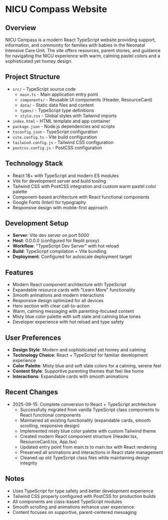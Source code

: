 # NICU Compass Website

## Overview
NICU Compass is a modern React TypeScript website providing support, information, and community for families with babies in the Neonatal Intensive Care Unit. The site offers resources, parent stories, and guidance for navigating the NICU experience with warm, calming pastel colors and a sophisticated yet homey design.

## Project Structure
- `src/` - TypeScript source code
  - `main.ts` - Main application entry point
  - `components/` - Reusable UI components (Header, ResourceCard)
  - `data/` - Static data files and content
  - `types/` - TypeScript type definitions
  - `style.css` - Global styles with Tailwind imports
- `index.html` - HTML template and app container
- `package.json` - Node.js dependencies and scripts
- `tsconfig.json` - TypeScript configuration
- `vite.config.ts` - Vite build configuration
- `tailwind.config.js` - Tailwind CSS configuration
- `postcss.config.js` - PostCSS configuration

## Technology Stack
- React 18+ with TypeScript and modern ES modules
- Vite for development server and build tooling
- Tailwind CSS with PostCSS integration and custom warm pastel color palette
- Component-based architecture with React functional components
- Google Fonts (Inter) for typography
- Responsive design with mobile-first approach

## Development Setup
- **Server**: Vite dev server on port 5000
- **Host**: 0.0.0.0 (configured for Replit proxy)
- **Workflow**: "TypeScript Dev Server" with hot reload
- **Build**: TypeScript compilation + Vite bundling
- **Deployment**: Configured for autoscale deployment target

## Features
- Modern React component architecture with TypeScript
- Expandable resource cards with "Learn More" functionality
- Smooth animations and modern interactions
- Responsive design optimized for all devices
- Hero section with clear call-to-action
- Warm, calming messaging with parenting-focused content
- Misty blue color palette with soft slate and calming blue tones
- Developer experience with hot reload and type safety

## User Preferences
- **Design Style**: Modern and sophisticated yet homey and calming
- **Technology Choice**: React + TypeScript for familiar development experience
- **Color Palette**: Misty blue and soft slate colors for a calming, serene feel
- **Content Style**: Supportive parenting themes that feel like home
- **Interactions**: Expandable cards with smooth animations

## Recent Changes
- 2025-09-15: Complete conversion to React + TypeScript architecture
  - Successfully migrated from vanilla TypeScript class components to React functional components
  - Maintained all existing functionality (expandable cards, smooth scrolling, responsive design)
  - Implemented misty blue color palette with custom Tailwind theme
  - Created modern React component structure (Header.tsx, ResourceCard.tsx, App.tsx)
  - Updated entry point from main.ts to main.tsx with React rendering
  - Preserved all animations and interactions in React state management
  - Cleaned up old TypeScript class files while maintaining design integrity

## Notes
- Uses TypeScript for type safety and better development experience
- Tailwind CSS properly configured with PostCSS for production builds
- All components are class-based TypeScript modules
- Smooth scrolling and animations enhance user experience
- Content focuses on supportive, parent-centered messaging